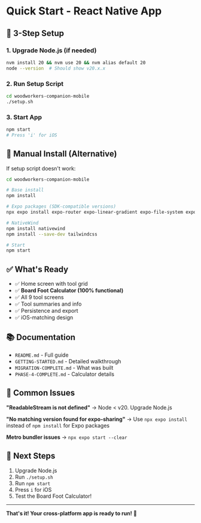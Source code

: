 # Quick Start - React Native App

## 🚀 3-Step Setup

### 1. Upgrade Node.js (if needed)
```bash
nvm install 20 && nvm use 20 && nvm alias default 20
node --version  # Should show v20.x.x
```

### 2. Run Setup Script
```bash
cd woodworkers-companion-mobile
./setup.sh
```

### 3. Start App
```bash
npm start
# Press 'i' for iOS
```

## 📝 Manual Install (Alternative)

If setup script doesn't work:

```bash
cd woodworkers-companion-mobile

# Base install
npm install

# Expo packages (SDK-compatible versions)
npx expo install expo-router expo-linear-gradient expo-file-system expo-sharing react-native-safe-area-context react-native-reanimated @react-native-async-storage/async-storage

# NativeWind
npm install nativewind
npm install --save-dev tailwindcss

# Start
npm start
```

## ✅ What's Ready

- ✅ Home screen with tool grid
- ✅ **Board Foot Calculator (100% functional)**
- ✅ All 9 tool screens
- ✅ Tool summaries and info
- ✅ Persistence and export
- ✅ iOS-matching design

## 📚 Documentation

- `README.md` - Full guide
- `GETTING-STARTED.md` - Detailed walkthrough
- `MIGRATION-COMPLETE.md` - What was built
- `PHASE-4-COMPLETE.md` - Calculator details

## 🐛 Common Issues

**"ReadableStream is not defined"**
→ Node < v20. Upgrade Node.js

**"No matching version found for expo-sharing"**
→ Use `npx expo install` instead of `npm install` for Expo packages

**Metro bundler issues**
→ `npx expo start --clear`

## 🎯 Next Steps

1. Upgrade Node.js
2. Run `./setup.sh`
3. Run `npm start`
4. Press `i` for iOS
5. Test the Board Foot Calculator!

---

**That's it! Your cross-platform app is ready to run!** 🎉

